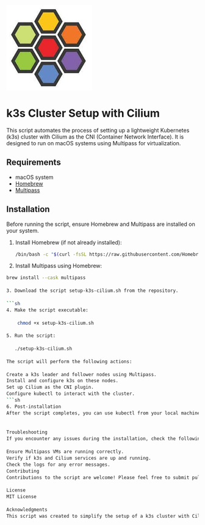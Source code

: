 
![](./logo.jpeg)


# k3s Cluster Setup with Cilium

This script automates the process of setting up a lightweight Kubernetes (k3s) cluster with Cilium as the CNI (Container Network Interface). It is designed to run on macOS systems using Multipass for virtualization.

## Requirements

- macOS system
- [Homebrew](https://brew.sh/)
- [Multipass](https://multipass.run/)

## Installation

Before running the script, ensure Homebrew and Multipass are installed on your system.

1. Install Homebrew (if not already installed):
   ```sh
   /bin/bash -c "$(curl -fsSL https://raw.githubusercontent.com/Homebrew/install/HEAD/install.sh)"

2. Install Multipass using Homebrew:

```sh
brew install --cask multipass

3. Download the script setup-k3s-cilium.sh from the repository.

```sh
4. Make the script executable:

    chmod +x setup-k3s-cilium.sh

5. Run the script:

   ./setup-k3s-cilium.sh

The script will perform the following actions:

Create a k3s leader and follower nodes using Multipass.
Install and configure k3s on these nodes.
Set up Cilium as the CNI plugin.
Configure kubectl to interact with the cluster.
```sh
6. Post-installation
After the script completes, you can use kubectl from your local machine to interact with your k3s cluster. The Cilium CLI is also available for managing network policies and other Cilium-specific configurations.


Troubleshooting
If you encounter any issues during the installation, check the following:

Ensure Multipass VMs are running correctly.
Verify if k3s and Cilium services are up and running.
Check the logs for any error messages.
Contributing
Contributions to the script are welcome! Please feel free to submit pull requests or open issues for any enhancements or fixes.

License
MIT License

Acknowledgments
This script was created to simplify the setup of a k3s cluster with Cilium on macOS environments. Thanks to the developers of k3s, Cilium, and Multipass for their fantastic tools.
